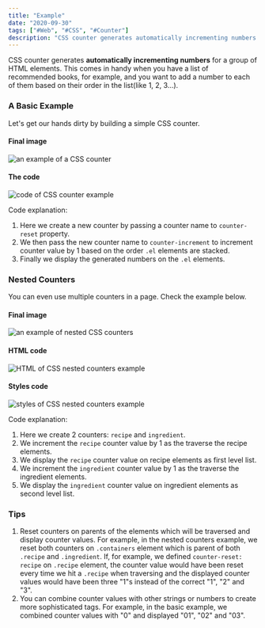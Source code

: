 ```yaml
---
title: "Example"
date: "2020-09-30"
tags: ["#Web", "#CSS", "#Counter"]
description: "CSS counter generates automatically incrementing numbers for a group of HTML elements."
---
```

CSS counter generates **automatically incrementing numbers** for a group of HTML elements. This comes in handy when you have a list of recommended books, for example, and you want to add a number to each of them based on their order in the list(like 1, 2, 3...).

### A Basic Example

Let's get our hands dirty by building a simple CSS counter.

#### Final image

![an example of a CSS counter](/images/post-images/counter.png)

#### The code

![code of CSS counter example](/images/post-images/counter-code.png)

Code explanation:

1. Here we create a new counter by passing a counter name to `counter-reset` property.
2. We then pass the new counter name to `counter-increment` to increment counter value by 1 based on the order `.el` elements are stacked.
3. Finally we display the generated numbers on the `.el` elements.

### Nested Counters

You can even use multiple counters in a page. Check the example below.

#### Final image

![an example of nested CSS counters](/images/post-images/nested-counters.png)

#### HTML code

![HTML of CSS nested counters example](/images/post-images/nested-counters-styles.png)

#### Styles code

![styles of CSS nested counters example](/images/post-images/nested-counters-html.png)

Code explanation:

1. Here we create 2 counters: `recipe` and `ingredient`.
2. We increment the `recipe` counter value by 1 as the traverse the recipe elements.
3. We display the `recipe` counter value on recipe elements as first level list.
4. We increment the `ingredient` counter value by 1 as the traverse the ingredient elements.
5. We display the `ingredient` counter value on ingredient elements as second level list.

### Tips

1. Reset counters on parents of the elements which will be traversed and display counter values. For example, in the nested counters example, we reset both counters on `.containers` element which is parent of both `.recipe` and `.ingredient`. If, for example, we defined `counter-reset: recipe` on `.recipe` element, the counter value would have been reset every time we hit a `.recipe` when traversing and the displayed counter values would have been three "1"s instead of the correct "1", "2" and "3".
2. You can combine counter values with other strings or numbers to create more sophisticated tags. For example, in the basic example, we combined counter values with "0" and displayed "01", "02" and "03".

